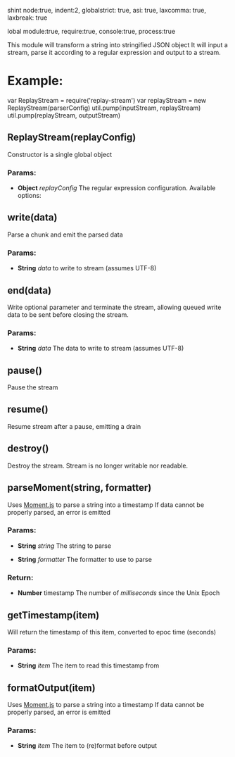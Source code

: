 

<!-- Start replay-stream.js -->

shint node:true, indent:2, globalstrict: true, asi: true, laxcomma: true, laxbreak: true

lobal module:true, require:true, console:true, process:true

This module will transform a string into stringified JSON object
It will input a stream, parse it according to a regular expression and output to a stream.

# Example:
   var ReplayStream = require('replay-stream')
   var replayStream = new ReplayStream(parserConfig)
   util.pump(inputStream, replayStream)
   util.pump(replayStream, outputStream)

## ReplayStream(replayConfig)

Constructor is a single global object

### Params: 

* **Object** *replayConfig* The regular expression configuration. Available options: 

## write(data)

Parse a chunk and emit the parsed data

### Params: 

* **String** *data* to write to stream (assumes UTF-8)

## end(data)

Write optional parameter and terminate the stream, allowing queued write data to be sent before closing the stream.

### Params: 

* **String** *data* The data to write to stream (assumes UTF-8)

## pause()

Pause the stream

## resume()

Resume stream after a pause, emitting a drain

## destroy()

Destroy the stream. Stream is no longer writable nor readable.

## parseMoment(string, formatter)

Uses [Moment.js](http://momentjs.com/) to parse a string into a timestamp
If data cannot be properly parsed, an error is emitted

### Params: 

* **String** *string* The string to parse

* **String** *formatter* The formatter to use to parse

### Return:

* **Number** timestamp The number of *milliseconds* since the Unix Epoch

## getTimestamp(item)

Will return the timestamp of this item, converted to epoc time (seconds)

### Params: 

* **String** *item* The item to read this timestamp from

## formatOutput(item)

Uses [Moment.js](http://momentjs.com/) to parse a string into a timestamp
If data cannot be properly parsed, an error is emitted

### Params: 

* **String** *item* The item to (re)format before output

<!-- End replay-stream.js -->

